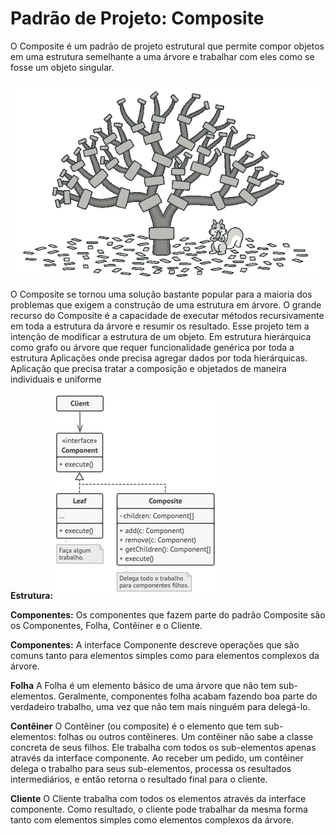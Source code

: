 # Padrão de Projeto: Composite
O Composite é um padrão de projeto estrutural que permite compor objetos em uma estrutura semelhante a uma árvore e trabalhar com eles como se fosse um objeto singular.

![](https://github.com/victor-santana/Padroes-de-Projeto/blob/master/Padroes%20de%20Projetos/Composite/img%20com.png)
 
O Composite se tornou uma solução bastante popular para a maioria dos problemas que exigem a construção de uma estrutura em árvore. O grande recurso do Composite é a capacidade de executar métodos recursivamente em toda a estrutura da árvore e resumir os resultado. Esse projeto tem a intenção de modificar a estrutura de um objeto. Em estrutura hierárquica como grafo ou árvore que requer funcionalidade genérica por toda a estrutura Aplicações onde precisa agregar dados por toda hierárquicas. Aplicação que precisa tratar a composição e objetados de maneira individuais e uniforme

**Estrutura:** 
![](https://github.com/victor-santana/Padroes-de-Projeto/blob/master/Padroes%20de%20Projetos/Composite/comp.png)

 
**Componentes:**
Os componentes que fazem parte do padrão Composite são os Componentes, Folha, Contêiner e o Cliente. 

**Componentes:**
A interface Componente descreve operações que são comuns tanto para elementos simples como para elementos complexos da árvore.

**Folha**
A Folha é um elemento básico de uma árvore que não tem sub-elementos.
Geralmente, componentes folha acabam fazendo boa parte do verdadeiro trabalho, uma vez que não tem mais ninguém para delegá-lo.

**Contêiner**
O Contêiner (ou composite) é o elemento que tem sub-elementos: folhas ou outros contêineres. Um contêiner não sabe a classe concreta de seus filhos. Ele trabalha com todos os sub-elementos apenas através da interface componente.
Ao receber um pedido, um contêiner delega o trabalho para seus sub-elementos, processa os resultados intermediários, e então retorna o resultado final para o cliente.

**Cliente**
O Cliente trabalha com todos os elementos através da interface componente. Como resultado, o cliente pode trabalhar da mesma forma tanto com elementos simples como elementos complexos da árvore.
